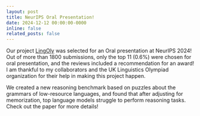 ```yaml
---
layout: post
title: NeurIPS Oral Presentation!
date: 2024-12-12 00:00:00-0000
inline: false
related_posts: false
---
```



Our project <a href="https://arxiv.org/abs/2404.16019">LingOly</a> was selected for an Oral presentation at NeurIPS 2024! Out of more than 1800 submissions, only the top 11 (0.6%) were chosen for oral presentation, and the reviews included a recommendation for an award! I am thankful to my collaborators and the UK Linguistics Olympiad organization for their help in making this project happen. 

We created a new reasoning benchmark based on puzzles about the grammars of low-resource languages, and found that after adjusting for memorization, top language models struggle to perform reasoning tasks. Check out the paper for more details!